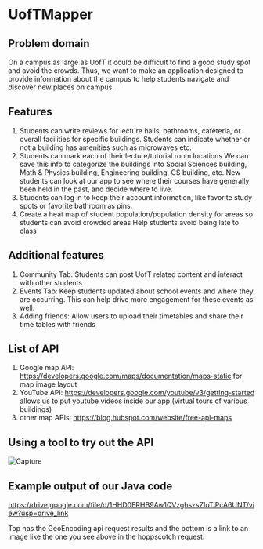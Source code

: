 # UofTMapper

## Problem domain
On a campus as large as UofT it could be difficult to find a good study spot and avoid the crowds. Thus, we want to make an application designed to provide information about the campus to help students navigate and discover new places on campus. 

## Features
1. Students can write reviews for lecture halls, bathrooms, cafeteria, or overall facilities for specific buildings. Students can indicate whether or not a building has amenities such as microwaves etc.
2. Students can mark each of their lecture/tutorial room locations
   We can save this info to categorize the buildings into Social Sciences building, Math & Physics building, Engineering building, CS building, etc.
   New students can look at our app to see where their courses have generally been held in the past, and decide where to live.
3. Students can log in to keep their account information, like favorite study spots or favorite bathroom as pins.
4. Create a heat map of student population/population density for areas so students can avoid crowded areas
   Help students avoid being late to class
   
## Additional features
1. Community Tab: Students can post UofT related content and interact with other students
2. Events Tab: Keep students updated about school events and where they are occurring. This can help drive more engagement for these events as well.
3. Adding friends: Allow users to upload their timetables and share their time tables with friends

## List of API
1. Google map API: https://developers.google.com/maps/documentation/maps-static
   for map image layout
2. YouTube API: https://developers.google.com/youtube/v3/getting-started
   allows us to put youtube videos inside our app (virtual tours of various buildings)
3. other map APIs: https://blog.hubspot.com/website/free-api-maps

## Using a tool to try out the API
![Capture](https://github.com/TheWeeWum/UofTMapper/assets/87148396/93bcd715-b6a7-4759-9f28-d3e92bcdeaad)

## Example output of our Java code
https://drive.google.com/file/d/1HHD0ERHB9Aw1QVzghszsZIoTiPcA6UNT/view?usp=drive_link

Top has the GeoEncoding api request results and the bottom is a link to an image like the one you see above in the hoppscotch request.
